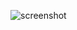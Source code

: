 ![screenshot](https://user-images.githubusercontent.com/100270698/157233884-053319aa-829d-4fd6-9b94-0ac2b545d515.png)